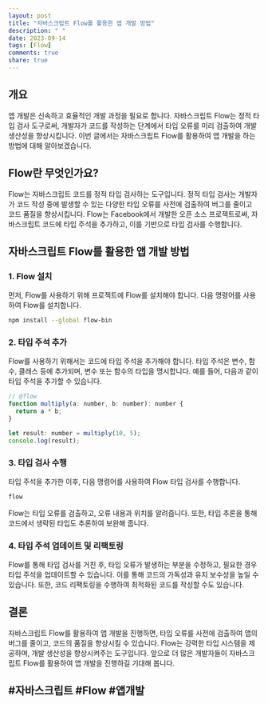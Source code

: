 ```yaml
---
layout: post
title: "자바스크립트 Flow를 활용한 앱 개발 방법"
description: " "
date: 2023-09-14
tags: [Flow]
comments: true
share: true
---
```


## 개요
앱 개발은 신속하고 효율적인 개발 과정을 필요로 합니다. 자바스크립트 Flow는 정적 타입 검사 도구로써, 개발자가 코드를 작성하는 단계에서 타입 오류를 미리 검출하여 개발 생산성을 향상시킵니다. 이번 글에서는 자바스크립트 Flow를 활용하여 앱 개발을 하는 방법에 대해 알아보겠습니다.

## Flow란 무엇인가요?
Flow는 자바스크립트 코드를 정적 타입 검사하는 도구입니다. 정적 타입 검사는 개발자가 코드 작성 중에 발생할 수 있는 다양한 타입 오류를 사전에 검출하여 버그를 줄이고 코드 품질을 향상시킵니다. Flow는 Facebook에서 개발한 오픈 소스 프로젝트로써, 자바스크립트 코드에 타입 주석을 추가하고, 이를 기반으로 타입 검사를 수행합니다.

## 자바스크립트 Flow를 활용한 앱 개발 방법

### 1. Flow 설치
먼저, Flow를 사용하기 위해 프로젝트에 Flow를 설치해야 합니다. 다음 명령어를 사용하여 Flow를 설치합니다.

```bash
npm install --global flow-bin
```

### 2. 타입 주석 추가
Flow를 사용하기 위해서는 코드에 타입 주석을 추가해야 합니다. 타입 주석은 변수, 함수, 클래스 등에 추가되며, 변수 또는 함수의 타입을 명시합니다. 예를 들어, 다음과 같이 타입 주석을 추가할 수 있습니다.

```javascript
// @flow
function multiply(a: number, b: number): number {
  return a * b;
}

let result: number = multiply(10, 5);
console.log(result);
```

### 3. 타입 검사 수행
타입 주석을 추가한 이후, 다음 명령어를 사용하여 Flow 타입 검사를 수행합니다.

```bash
flow
```

Flow는 타입 오류를 검출하고, 오류 내용과 위치를 알려줍니다. 또한, 타입 추론을 통해 코드에서 생략된 타입도 추론하여 보완해 줍니다.

### 4. 타입 주석 업데이트 및 리팩토링
Flow를 통해 타입 검사를 거친 후, 타입 오류가 발생하는 부분을 수정하고, 필요한 경우 타입 주석을 업데이트할 수 있습니다. 이를 통해 코드의 가독성과 유지 보수성을 높일 수 있습니다. 또한, 코드 리팩토링을 수행하여 최적화된 코드를 작성할 수도 있습니다.

## 결론
자바스크립트 Flow를 활용하여 앱 개발을 진행하면, 타입 오류를 사전에 검출하여 앱의 버그를 줄이고, 코드의 품질을 향상시킬 수 있습니다. Flow는 강력한 타입 시스템을 제공하며, 개발 생산성을 향상시켜주는 도구입니다. 앞으로 더 많은 개발자들이 자바스크립트 Flow를 활용하여 앱 개발을 진행하길 기대해 봅니다.

## #자바스크립트 #Flow #앱개발